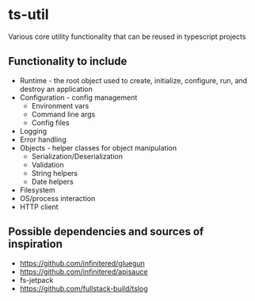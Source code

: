 # ts-util
 Various core utility functionality that can be reused  in typescript projects

## Functionality to include

* Runtime - the root object used to create, initialize, configure, run, and destroy an application
* Configuration - config management
    * Environment vars
    * Command line args
    * Config files
* Logging
* Error handling
* Objects - helper classes for object manipulation
    * Serialization/Deserialization
    * Validation
    * String helpers
    * Date helpers
* Filesystem
* OS/process interaction
* HTTP client

## Possible dependencies and sources of inspiration

* https://github.com/infinitered/gluegun
* https://github.com/infinitered/apisauce
* fs-jetpack
* https://github.com/fullstack-build/tslog

